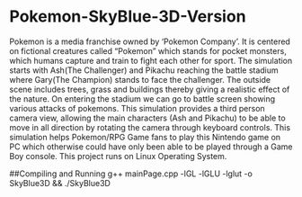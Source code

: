 # Pokemon-SkyBlue-3D-Version
Pokemon is a media franchise owned by ‘Pokemon Company’. It is centered on fictional creatures called “Pokemon” which stands for pocket monsters, which humans capture and train to fight each other for sport. 
The simulation starts with Ash(The Challenger) and Pikachu reaching the battle stadium where Gary(The Champion) stands to face the challenger. The outside scene includes trees, grass and buildings thereby giving a realistic effect of the nature. On entering the stadium we can go to battle screen showing various attacks of pokemons.
This simulation provides a third person camera view, allowing the main characters (Ash and Pikachu) to be able to move in all direction by rotating the camera through keyboard controls. 
This simulation helps Pokemon/RPG Game fans to play this Nintendo game on PC which otherwise could have only been able to be played through a Game Boy console.
This project runs on Linux Operating System.

##Compiling and Running 
g++ mainPage.cpp -lGL -lGLU -lglut -o SkyBlue3D && ./SkyBlue3D

